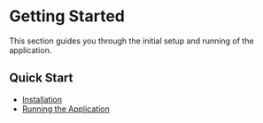 # Getting Started

This section guides you through the initial setup and running of the application.

## Quick Start

- [Installation](installation.md)
- [Running the Application](running-the-app.md)
